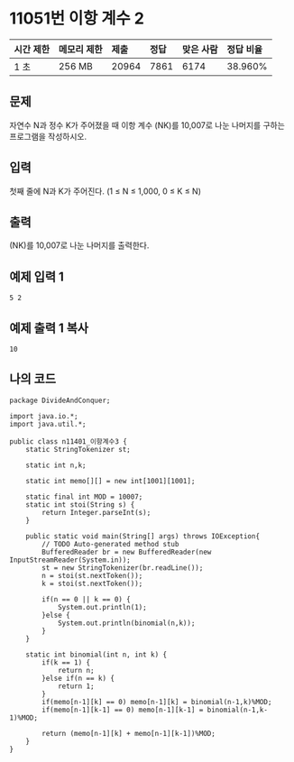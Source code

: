 # 11051번 이항 계수 2

| 시간 제한 | 메모리 제한 | 제출  | 정답 | 맞은 사람 | 정답 비율 |
| :-------- | :---------- | :---- | :--- | :-------- | :-------- |
| 1 초      | 256 MB      | 20964 | 7861 | 6174      | 38.960%   |

## 문제

자연수 N과 정수 K가 주어졌을 때 이항 계수 (NK)를 10,007로 나눈 나머지를 구하는 프로그램을 작성하시오.

## 입력

첫째 줄에 N과 K가 주어진다. (1 ≤ N ≤ 1,000, 0 ≤ K ≤ N)

## 출력

 (NK)를 10,007로 나눈 나머지를 출력한다.

## 예제 입력 1 

```
5 2
```

## 예제 출력 1 복사

```
10
```

## 나의 코드

```
package DivideAndConquer;

import java.io.*;
import java.util.*;

public class n11401_이항계수3 {
	static StringTokenizer st;
	
	static int n,k;
	
	static int memo[][] = new int[1001][1001];
	
	static final int MOD = 10007; 
	static int stoi(String s) {
		return Integer.parseInt(s);
	}
	
	public static void main(String[] args) throws IOException{
		// TODO Auto-generated method stub
		BufferedReader br = new BufferedReader(new InputStreamReader(System.in));
		st = new StringTokenizer(br.readLine());
		n = stoi(st.nextToken());
		k = stoi(st.nextToken());
	
		if(n == 0 || k == 0) {
			System.out.println(1);
		}else {
			System.out.println(binomial(n,k));
		}
	}
	
	static int binomial(int n, int k) {
		if(k == 1) {
			return n;
		}else if(n == k) {
			return 1;
		}
		if(memo[n-1][k] == 0) memo[n-1][k] = binomial(n-1,k)%MOD;
		if(memo[n-1][k-1] == 0) memo[n-1][k-1] = binomial(n-1,k-1)%MOD;
		
		return (memo[n-1][k] + memo[n-1][k-1])%MOD;
	}
}
```

